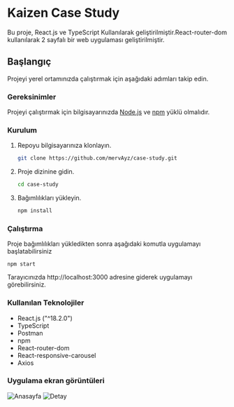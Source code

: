 # Kaizen Case Study

Bu proje, React.js ve TypeScript Kullanılarak geliştirilmiştir.React-router-dom kullanılarak 2 sayfalı bir web uygulaması geliştirilmiştir.

## Başlangıç

Projeyi yerel ortamınızda çalıştırmak için aşağıdaki adımları takip edin.

### Gereksinimler

Projeyi çalıştırmak için bilgisayarınızda [Node.js](https://nodejs.org/) ve [npm](https://www.npmjs.com/) yüklü olmalıdır.

### Kurulum

1. Repoyu bilgisayarınıza klonlayın.

   ```bash
   git clone https://github.com/mervAyz/case-study.git

2. Proje dizinine gidin.

    ```bash
    cd case-study
   
3. Bağımlılıkları yükleyin.

    ```bash
    npm install

### Çalıştırma
Proje bağımlılıkları yükledikten sonra aşağıdaki komutla uygulamayı başlatabilirsiniz

    npm start

Tarayıcınızda http://localhost:3000 adresine giderek uygulamayı görebilirsiniz.

### Kullanılan Teknolojiler
- React.js ("^18.2.0")
- TypeScript
- Postman
- npm 
- React-router-dom
- React-responsive-carousel
- Axios

### Uygulama ekran görüntüleri

![Anasayfa](./src/assets/Snippet1.PNG)
![Detay](./src/assets/Snippet2.PNG)

